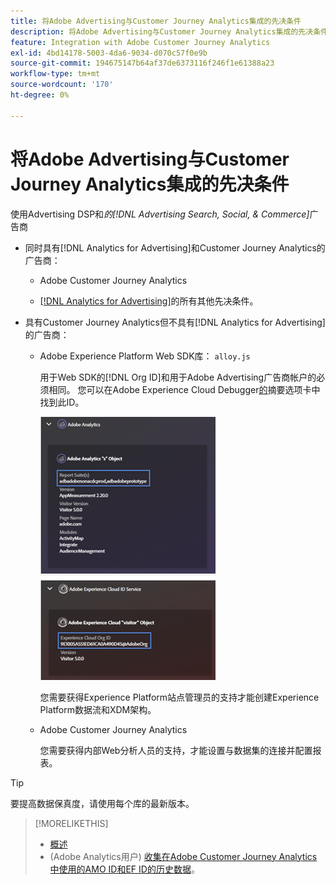 ```yaml
---
title: 将Adobe Advertising与Customer Journey Analytics集成的先决条件
description: 将Adobe Advertising与Customer Journey Analytics集成的先决条件
feature: Integration with Adobe Customer Journey Analytics
exl-id: 4bd14178-5003-4da6-9034-d070c57f0e9b
source-git-commit: 194675147b64af37de6373116f246f1e61388a23
workflow-type: tm+mt
source-wordcount: '170'
ht-degree: 0%

---
```


# 将Adobe Advertising与Customer Journey Analytics集成的先决条件

使用Advertising DSP和&#x200B;*的[!DNL Advertising Search, Social, & Commerce]*&#x200B;广告商

* 同时具有[!DNL Analytics for Advertising]和Customer Journey Analytics的广告商：

   * Adobe Customer Journey Analytics<!-- any specific version? -->

   * [ [!DNL Analytics for Advertising]](/help/integrations/analytics/prerequisites.md)的所有其他先决条件。

* 具有Customer Journey Analytics但不具有[!DNL Analytics for Advertising]的广告商：

   * Adobe Experience Platform Web SDK库： `alloy.js`

     用于Web SDK的[!DNL Org ID]和用于Adobe Advertising广告商帐户的必须相同。 您可以在Adobe Experience Cloud Debugger[的](https://experienceleague.adobe.com/docs/debugger/using-v2/summary.html?lang=zh-Hans)摘要选项卡中找到此ID。

     ![Experience Cloud Debugger的“摘要”屏幕](/help/integrations/assets/a4adc-debugger-summary.png)

     您需要获得Experience Platform站点管理员的支持才能创建Experience Platform数据流和XDM架构。

   * Adobe Customer Journey Analytics<!-- any specific version? -->

     您需要获得内部Web分析人员的支持，才能设置与数据集的连接并配置报表。

>[!TIP]
>
>要提高数据保真度，请使用每个库的最新版本。

>[!MORELIKETHIS]
>
>* [概述](overview.md)
>* (Adobe Analytics用户) [收集在Adobe Customer Journey Analytics中使用的AMO ID和EF ID的历史数据](/help/integrations/analytics/rvars-to-evars.md)。
